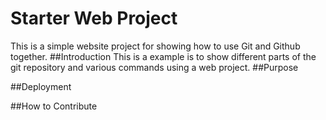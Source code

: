 # Starter Web Project
This is a simple website project for showing how to use Git and Github together. 
##Introduction
This is a example is to show different parts of the git repository and various commands using a web project.
##Purpose

##Deployment

##How to Contribute


